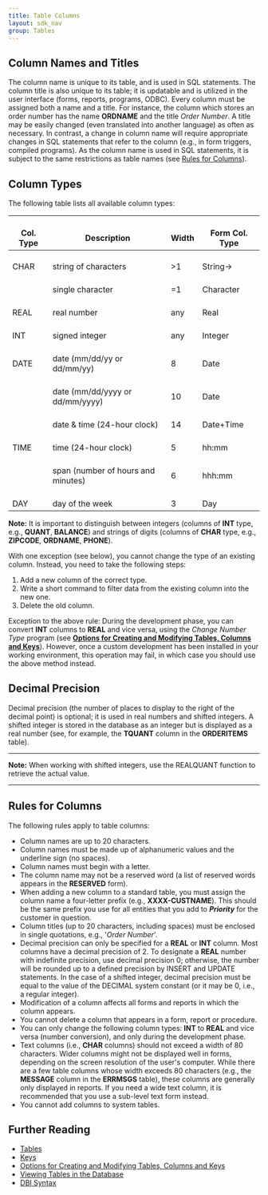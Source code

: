 ```yaml
---
title: Table Columns
layout: sdk_nav
group: Tables
---
```


## Column Names and Titles 

The column name is unique to its table, and is used in SQL statements.
The column title is also unique to its table; it is updatable and is
utilized in the user interface (forms, reports, programs, ODBC). Every
column must be assigned both a name and a title. For instance, the
column which stores an order number has the name **ORDNAME** and the
title *Order Number*. A title may be easily changed (even translated
into another language) as often as necessary. In contrast, a change in
column name will require appropriate changes in SQL statements that
refer to the column (e.g., in form triggers, compiled programs). As the
column name is used in SQL statements, it is subject to the same
restrictions as table names (see [Rules for
Columns](#Rules-for-Columns )).

## Column Types 

The following table lists all available column types:

|    <br>Col. Type    	|    <br>Description                              	|    <br>Width    	|    <br>Form Col. Type    	|
|---------------------	|-------------------------------------------------	|-----------------	|--------------------------	|
|    <br>CHAR         	|    <br>string of characters                     	|    <br>>1       	|    <br>String→           	|
|                     	|    <br>single character                         	|    <br>=1       	|    <br>Character         	|
|    <br>REAL         	|    <br>real number                              	|    <br>any      	|    <br>Real              	|
|    <br>INT          	|    <br>signed integer                           	|    <br>any      	|    <br>Integer           	|
|    <br>DATE         	|    <br>date (mm/dd/yy or dd/mm/yy)              	|    <br>8        	|    <br>Date              	|
|                     	|    <br>date (mm/dd/yyyy or   dd/mm/yyyy)        	|    <br>10       	|    <br>Date              	|
|                     	|    <br>date & time (24-hour   clock)            	|    <br>14       	|    <br>Date+Time         	|
|    <br>TIME         	|    <br>time (24-hour clock)                     	|    <br>5        	|    <br>hh:mm             	|
|                     	|    <br>span (number of hours and   minutes)     	|    <br>6        	|    <br>hhh:mm            	|
|    <br>DAY          	|    <br>day of the week                          	|    <br>3        	|    <br>Day               	|

**Note:** It is important to distinguish between integers (columns of
**INT** type, e.g., **QUANT**, **BALANCE**) and strings of digits
(columns of **CHAR** type, e.g., **ZIPCODE**, **ORDNAME**, **PHONE**).


With one exception (see below), you cannot change the type of an
existing column. Instead, you need to take the following steps:

1.  Add a new column of the correct type.
2.  Write a short command to filter data from the existing column into
    the new one.
3.  Delete the old column.

Exception to the above rule: During the development phase, you can
convert **INT** columns to **REAL** and vice versa, using the *Change
Number Type* program (see [**Options for Creating and Modifying Tables,
Columns and
Keys**](Options-for-Creating-and-Modifying-Tables,_Columns-and-Keys )).
However, once a custom development has been installed in your working
environment, this operation may fail, in which case you should use the
above method instead.

## Decimal Precision 

Decimal precision (the number of places to display to the right of the
decimal point) is optional; it is used in real numbers and shifted
integers. A shifted integer is stored in the database as an integer but
is displayed as a real number (see, for example, the **TQUANT** column
in the **ORDERITEMS** table).

------------------------------------------------------------------------

**Note:** When working with shifted integers, use the REALQUANT function
to retrieve the actual value.

------------------------------------------------------------------------

## Rules for Columns 

The following rules apply to table columns:

-   Column names are up to 20 characters.
-   Column names must be made up of alphanumeric values and the
    underline sign (no spaces).
-   Column names must begin with a letter.
-   The column name may not be a reserved word (a list of reserved words
    appears in the **RESERVED** form).
-   When adding a new column to a standard table, you must assign the
    column name a four-letter prefix (e.g., **XXXX-CUSTNAME**). This
    should be the same prefix you use for all entities that you add to
    ***Priority*** for the customer in question.
-   Column titles (up to 20 characters, including spaces) must be
    enclosed in single quotations, e.g., \'*Order Number*\'.
-   Decimal precision can only be specified for a **REAL** or **INT**
    column. Most columns have a decimal precision of 2. To designate a
    **REAL** number with indefinite precision, use decimal precision 0;
    otherwise, the number will be rounded up to a defined precision by
    INSERT and UPDATE statements. In the case of a shifted integer,
    decimal precision must be equal to the value of the DECIMAL system
    constant (or it may be 0, i.e., a regular integer).
-   Modification of a column affects all forms and reports in which the
    column appears.
-   You cannot delete a column that appears in a form, report or
    procedure.
-   You can only change the following column types: **INT** to **REAL**
    and vice versa (number conversion), and only during the development
    phase.
-   Text columns (i.e., **CHAR** columns) should not exceed a width of
    80 characters. Wider columns might not be displayed well in forms,
    depending on the screen resolution of the user\'s computer. While
    there are a few table columns whose width exceeds 80 characters
    (e.g., the **MESSAGE** column in the **ERRMSGS** table), these
    columns are generally only displayed in reports. If you need a wide
    text column, it is recommended that you use a sub-level text form
    instead.
-   You cannot add columns to system tables.

## Further Reading 

-   [Tables](Tables )
-   [Keys](Keys )
-   [Options for Creating and Modifying Tables, Columns and
    Keys](Options-for-Creating-and-Modifying-Tables,_Columns-and-Keys )
-   [Viewing Tables in the
    Database](Viewing-Tables-in-the-Database )
-   [DBI Syntax](DBI-Syntax )
